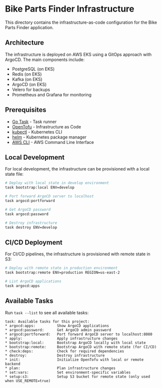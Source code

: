 # Bike Parts Finder Infrastructure

This directory contains the infrastructure-as-code configuration for the Bike Parts Finder application.

## Architecture

The infrastructure is deployed on AWS EKS using a GitOps approach with ArgoCD. The main components include:

- PostgreSQL (on EKS)
- Redis (on EKS)
- Kafka (on EKS)
- ArgoCD (on EKS)
- Velero for backups
- Prometheus and Grafana for monitoring

## Prerequisites

- [Go Task](https://taskfile.dev/) - Task runner
- [OpenTofu](https://opentofu.org/) - Infrastructure as Code
- [kubectl](https://kubernetes.io/docs/tasks/tools/) - Kubernetes CLI
- [helm](https://helm.sh/) - Kubernetes package manager
- [AWS CLI](https://aws.amazon.com/cli/) - AWS Command Line Interface

## Local Development

For local development, the infrastructure can be provisioned with a local state file:

```bash
# Deploy with local state in develop environment
task bootstrap:local ENV=develop

# Port forward ArgoCD server to localhost
task argocd:portforward

# Get ArgoCD password
task argocd:password

# Destroy infrastructure
task destroy ENV=develop
```

## CI/CD Deployment

For CI/CD pipelines, the infrastructure is provisioned with remote state in S3:

```bash
# Deploy with remote state in production environment
task bootstrap:remote ENV=production REGION=us-east-2

# List ArgoCD applications
task argocd:apps
```

## Available Tasks

Run `task --list` to see all available tasks:

```
task: Available tasks for this project:
* argocd:apps:          Show ArgoCD applications
* argocd:password:      Get ArgoCD admin password
* argocd:portforward:   Port forward ArgoCD server to localhost:8080
* apply:                Apply infrastructure changes
* bootstrap:local:      Bootstrap ArgoCD locally with local state
* bootstrap:remote:     Bootstrap ArgoCD with remote state (for CI/CD)
* check:deps:           Check for required dependencies
* destroy:              Destroy infrastructure
* init:                 Initialize OpenTofu with local or remote backend
* plan:                 Plan infrastructure changes
* set:vars:             Set environment-specific variables
* setup:s3:             Setup S3 bucket for remote state (only used when USE_REMOTE=true)
```
